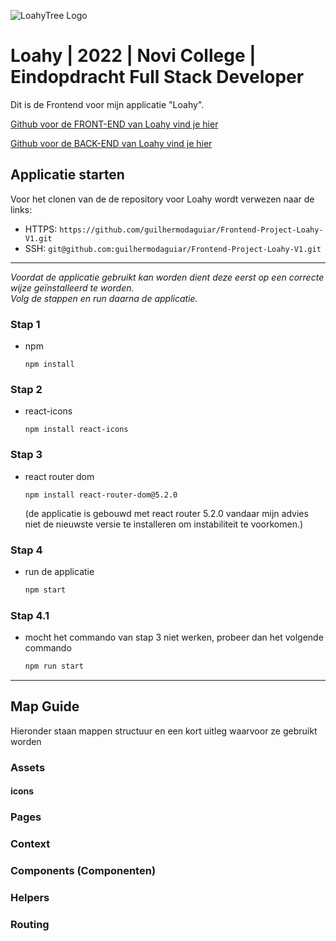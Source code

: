 ![LoahyTree Logo](/src/assets/Loahy_logo_DEF_dark_RGB-mini.jpg)

# Loahy | 2022 | Novi College | Eindopdracht Full Stack Developer

Dit is de Frontend voor mijn applicatie "Loahy".

[Github voor de FRONT-END van Loahy vind je hier]( https://github.com/guilhermodaguiar/Frontend-Project-Loahy-V1)

[Github voor de BACK-END van Loahy vind je hier]( https://github.com/guilhermodaguiar/Backend-Project-Loahy-V1)


## Applicatie starten

Voor het clonen van de de repository voor Loahy wordt verwezen naar de links:

- HTTPS: `https://github.com/guilhermodaguiar/Frontend-Project-Loahy-V1.git` 
- SSH: `git@github.com:guilhermodaguiar/Frontend-Project-Loahy-V1.git`

---
<i>Voordat de applicatie gebruikt kan worden dient deze eerst op een correcte wijze geïnstalleerd te worden.</br>
Volg de stappen en run daarna de applicatie.</i>


### Stap 1
* npm
  ```
  npm install
  ```
  
### Stap 2
* react-icons
  ```
  npm install react-icons
  ```

### Stap 3
* react router dom
  ```
  npm install react-router-dom@5.2.0
  ```
  (de applicatie is gebouwd met react router 5.2.0 vandaar mijn advies niet de nieuwste versie te installeren om instabiliteit te voorkomen.)
  

### Stap 4
* run de applicatie
  ```sh
  npm start
  ```
### Stap 4.1
* mocht het commando van stap 3 niet werken, probeer dan het volgende commando
  ```sh
  npm run start
  ```
---

## Map Guide
Hieronder staan mappen structuur en een kort uitleg waarvoor ze gebruikt worden

### Assets
#### icons
### Pages
### Context
### Components (Componenten)
### Helpers
### Routing
 
